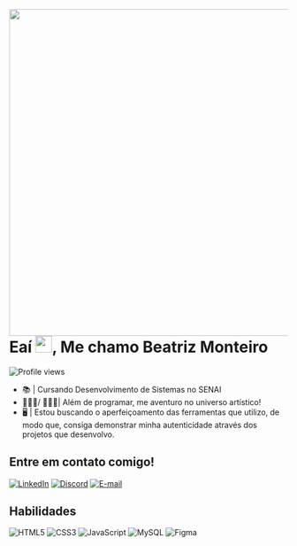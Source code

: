 <img align="right" height="590em" src="https://raw.githubusercontent.com/gist/itsmebia/c7ac86e2dd84860a192b66598d6554dd/raw/19afce9af710c6d5124f3029de231628d2f3befa/gitcard.svg"/>
<h1 align="left">Eaí <img src="https://raw.githubusercontent.com/kaueMarques/kaueMarques/master/hi.gif" height="30px">, Me chamo Beatriz Monteiro</h1>
<p align="left"> <img src="https://komarev.com/ghpvc/?username=itsmebia&color=yellow" alt="Profile views" /> </p>

- 📚 | Cursando Desenvolvimento de Sistemas no SENAI
- 👩🏽‍💻/ 👩🏽‍🎨| Além de programar, me aventuro no universo artístico! 
- 🖥️ | Estou buscando o aperfeiçoamento das ferramentas que utilizo, de modo que, consiga demonstrar minha autenticidade através dos projetos que desenvolvo.

## Entre em contato comigo!

[![LinkedIn](https://img.shields.io/badge/LinkedIn-0077B5?style=for-the-badge&logo=linkedin&logoColor=white)](https://www.linkedin.com/in/beatrizmonteiro7/)
[![Discord](https://img.shields.io/badge/Discord-7289DA?style=for-the-badge&logo=discord&logoColor=white)](https://discord.com/channels/@b_montero_/)
[![E-mail](https://img.shields.io/badge/-Email-EEF?style=for-the-badge&logo=microsoft-outlook&logoColor=007BFF)](mailto:biasantana05@hotmail.com)

## Habilidades

![HTML5](https://img.shields.io/badge/HTML5-E34F26?style=for-the-badge&logo=html5&logoColor=white)
![CSS3](https://img.shields.io/badge/CSS3-1572B6?style=for-the-badge&logo=css3&logoColor=white)
![JavaScript](https://img.shields.io/badge/JavaScript-F7DF1E?style=for-the-badge&logo=javascript&logoColor=white)
![MySQL](https://img.shields.io/badge/MySQL-15616D?style=for-the-badge&logo=mysql&logoColor=white)
![Figma](https://img.shields.io/badge/Figma-F7F052?style=for-the-badge&logo=figma&logoColor=figma)
